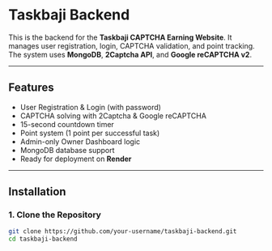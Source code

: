 # Taskbaji Backend

This is the backend for the **Taskbaji CAPTCHA Earning Website**. It manages user registration, login, CAPTCHA validation, and point tracking. The system uses **MongoDB**, **2Captcha API**, and **Google reCAPTCHA v2**.

---

## Features

- User Registration & Login (with password)
- CAPTCHA solving with 2Captcha & Google reCAPTCHA
- 15-second countdown timer
- Point system (1 point per successful task)
- Admin-only Owner Dashboard logic
- MongoDB database support
- Ready for deployment on **Render**

---

## Installation

### 1. Clone the Repository

```bash
git clone https://github.com/your-username/taskbaji-backend.git
cd taskbaji-backend
